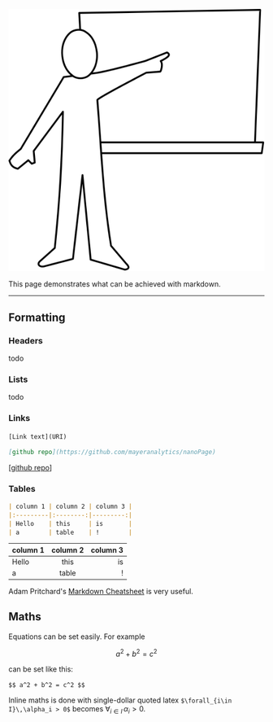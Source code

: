 ![](demo.svg)

This page demonstrates what can be achieved with markdown.

---

## Formatting

### Headers

todo

### Lists

todo

### Links
`[Link text](URI)`

```markdown
[github repo](https://github.com/mayeranalytics/nanoPage)
```

[[github repo](https://github.com/mayeranalytics/nanoPage)]

### Tables

```markdown
| column 1 | column 2 | column 3 |
|:---------|:--------:|---------:|
| Hello    | this     | is       |
| a        | table    | !        |
```

| column 1 | column 2 | column 3 |
|:---------|:--------:|---------:|
| Hello    | this     | is       |
| a        | table    | !        |

Adam Pritchard's [Markdown Cheatsheet](https://github.com/adam-p/markdown-here/wiki/Markdown-Cheatsheet) is very useful.

## Maths

Equations can be set easily. For example

$$ a^2 + b^2 = c^2 $$

can be set like this:

```
$$ a^2 + b^2 = c^2 $$
```

Inline maths is done with single-dollar quoted latex `$\forall_{i\in I}\,\alpha_i > 0$` becomes $\forall_{i\in I}\,\alpha_i > 0$.
